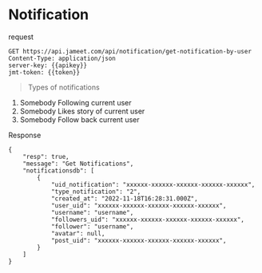 # Notification

request

```http request
GET https://api.jameet.com/api/notification/get-notification-by-user
Content-Type: application/json
server-key: {{apikey}}
jmt-token: {{token}}

```

>Types of notifications
1. Somebody Following current user
2. Somebody Likes story of current user
3. Somebody Follow back current user


Response

```http request
{
    "resp": true,
    "message": "Get Notifications",
    "notificationsdb": [
        {
            "uid_notification": "xxxxxx-xxxxxx-xxxxxx-xxxxxx-xxxxxx",
            "type_notification": "2",
            "created_at": "2022-11-18T16:28:31.000Z",
            "user_uid": "xxxxxx-xxxxxx-xxxxxx-xxxxxx-xxxxxx",
            "username": "username",
            "followers_uid": "xxxxxx-xxxxxx-xxxxxx-xxxxxx-xxxxxx",
            "follower": "username",
            "avatar": null,
            "post_uid": "xxxxxx-xxxxxx-xxxxxx-xxxxxx-xxxxxx",
        }
    ]
}
```